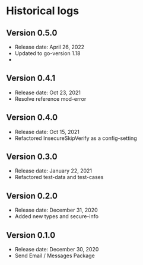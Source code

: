 # Historical logs

## Version 0.5.0

- Release date: April 26, 2022
- Updated to go-version 1.18
- 
## Version 0.4.1

- Release date: Oct 23, 2021
- Resolve reference mod-error


## Version 0.4.0

- Release date: Oct 15, 2021
- Refactored InsecureSkipVerify as a config-setting

## Version 0.3.0

- Release date: January 22, 2021
- Refactored test-data and test-cases

## Version 0.2.0

- Release date: December 31, 2020
- Added new types and secure-info

## Version 0.1.0

- Release date: December 30, 2020
- Send Email / Messages Package

